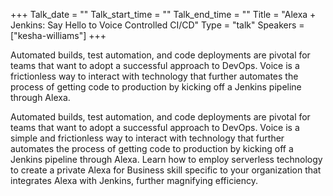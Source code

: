+++
Talk_date = ""
Talk_start_time = ""
Talk_end_time = ""
Title = "Alexa + Jenkins: Say Hello to Voice Controlled CI/CD"
Type = "talk"
Speakers = ["kesha-williams"]
+++

Automated builds, test automation, and code deployments are pivotal for teams that want to adopt a successful approach to DevOps. Voice is a frictionless way to interact with technology that further automates the process of getting code to production by kicking off a Jenkins pipeline through Alexa.

Automated builds, test automation, and code deployments are pivotal for teams that want to adopt a successful approach to DevOps. Voice is a simple and frictionless way to interact with technology that further automates the process of getting code to production by kicking off a Jenkins pipeline through Alexa. Learn how to employ serverless technology to create a private Alexa for Business skill specific to your organization that integrates Alexa with Jenkins, further magnifying efficiency.